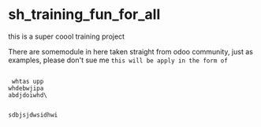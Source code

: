 # sh_training_fun_for_all
this is a super coool training project 

There are somemodule in here taken straight from odoo community, just as examples, please don't sue me
<code>this will be apply in the form of <readonny>
<th></th> whtas upp 
whdebwjipa
abdjdoiwhd\

sdbjsjdwsidhwi
